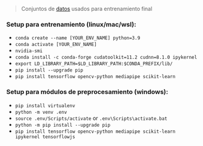 > Conjuntos de [datos](https://drive.google.com/drive/folders/1Ky3XzT0Zyqrk5NFzKrVaayGNlW1H-lUF?usp=sharing) usados para entrenamiento final

### **Setup para entrenamiento** (linux/mac/wsl):
- `conda create --name [YOUR_ENV_NAME] python=3.9`
- `conda activate [YOUR_ENV_NAME]`
- `nvidia-smi`
- `conda install -c conda-forge cudatoolkit=11.2 cudnn=8.1.0 ipykernel`
- `export LD_LIBRARY_PATH=$LD_LIBRARY_PATH:$CONDA_PREFIX/lib/`
- `pip install --upgrade pip`
- `pip install tensorflow opencv-python mediapipe scikit-learn`

### **Setup para módulos de preprocesamiento** (windows):
- `pip install virtualenv`
- `python -m venv .env`
- `source .env/Scripts/activate` or `.env\Scripts\activate.bat`
- `python -m pip install --upgrade pip`
- `pip install tensorflow opencv-python mediapipe scikit-learn ipykernel tensorflowjs`